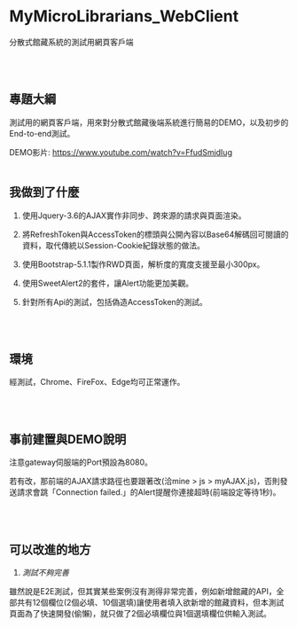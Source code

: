 # MyMicroLibrarians_WebClient
分散式館藏系統的測試用網頁客戶端

<br><br>
## 專題大綱

測試用的網頁客戶端，用來對分散式館藏後端系統進行簡易的DEMO，以及初步的End-to-end測試。

DEMO影片: https://www.youtube.com/watch?v=FfudSmjdIug
<br><br>
## 我做到了什麼

1. 使用Jquery-3.6的AJAX實作非同步、跨來源的請求與頁面渲染。

2. 將RefreshToken與AccessToken的標頭與公開內容以Base64解碼回可閱讀的資料，取代傳統以Session-Cookie紀錄狀態的做法。

3. 使用Bootstrap-5.1.1製作RWD頁面，解析度的寬度支援至最小300px。

4. 使用SweetAlert2的套件，讓Alert功能更加美觀。

5. 針對所有Api的測試，包括偽造AccessToken的測試。


<br><br>
## 環境

經測試，Chrome、FireFox、Edge均可正常運作。


<br><br>
## 事前建置與DEMO說明

注意gateway伺服端的Port預設為8080。

若有改，那前端的AJAX請求路徑也要跟著改(洽mine > js > myAJAX.js)，否則發送請求會跳「Connection failed.」的Alert提醒你連接超時(前端設定等待1秒)。


<br><br>
## 可以改進的地方

1. _測試不夠完善_

雖然說是E2E測試，但其實某些案例沒有測得非常完善，例如新增館藏的API，全部共有12個欄位(2個必填、10個選填)讓使用者填入欲新增的館藏資料，但本測試頁面為了快速開發(偷懶)，就只做了2個必填欄位與1個選填欄位供輸入測試。
